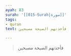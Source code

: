 ```yaml
---
ayah: 83
surah: '[[015-Surah|سورة]]'
tags:
- quran
text: فأخذتهم الصيحة مصبحين

---
```

> فأخذتهم الصيحة مصبحين
